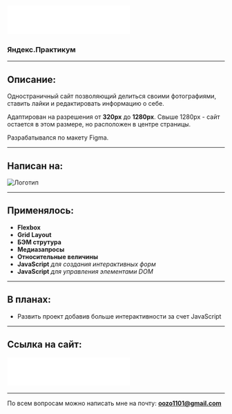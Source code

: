 
[![Логотип проекта](./images/logo.svg)](https://oozodozo.github.io/mesto/)

### Яндекс.Практикум

---

## Описание:

Одностраничный сайт позволяющий делиться своими фотографиями, ставить лайки и редактировать информацию о себе.

 Адаптирован на разрешения от **320px** до **1280px**.
 Свыше 1280px - сайт остается в этом размере, но расположен в центре страницы.

 Разрабатывался по макету Figma.

 ---

## Написан на:

![Логотип](https://i.ibb.co/6PKm1nb/javascript-html-css3-120px.png)

---

## Применялось:

+ **Flexbox**
+ **Grid Layout**
+ **БЭМ струтура**
+ **Медиазапросы**
+ **Относительные величины**
+ **JavaScript** *для создания интерактивных форм*
+ **JavaScript** *для управления элементами DOM*

---

## В планах:

+ Развить проект добавив больше интерактивности за счет JavaScript

---

## Ссылка на сайт:

[![Логотип проекта](./images/logo.svg)](https://oozodozo.github.io/mesto/)

---

 По всем вопросам можно написать мне на почту:
 **<oozo1101@gmail.com>**
